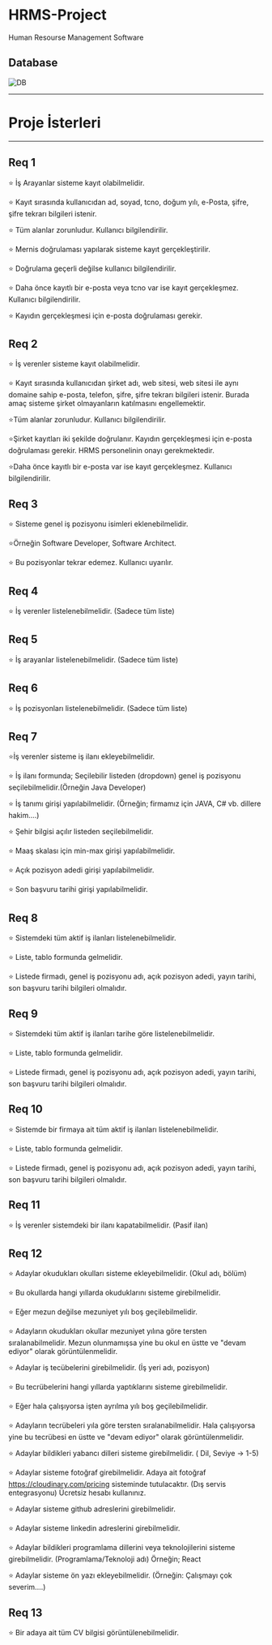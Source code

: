 # HRMS-Project
Human Resourse Management Software


## Database
![DB](https://user-images.githubusercontent.com/81679513/120185944-823eee80-c21b-11eb-8072-503412f58411.png)

-------------------------------------------------

# Proje İsterleri

-------------------------------------------------

## Req 1 

⭐ İş Arayanlar sisteme kayıt olabilmelidir.

⭐ Kayıt sırasında kullanıcıdan ad, soyad, tcno, doğum yılı, e-Posta, şifre, şifre tekrarı bilgileri istenir.

⭐ Tüm alanlar zorunludur. Kullanıcı bilgilendirilir.

⭐ Mernis doğrulaması yapılarak sisteme kayıt gerçekleştirilir.

⭐ Doğrulama geçerli değilse kullanıcı bilgilendirilir.

⭐ Daha önce kayıtlı bir e-posta veya tcno var ise kayıt gerçekleşmez. Kullanıcı bilgilendirilir.

⭐ Kayıdın gerçekleşmesi için e-posta doğrulaması gerekir.

## Req 2 

⭐ İş verenler sisteme kayıt olabilmelidir.

⭐ Kayıt sırasında kullanıcıdan şirket adı, web sitesi, web sitesi ile aynı domaine sahip e-posta, telefon, şifre, şifre tekrarı bilgileri istenir. Burada amaç sisteme şirket olmayanların katılmasını engellemektir.

⭐Tüm alanlar zorunludur. Kullanıcı bilgilendirilir.

⭐Şirket kayıtları iki şekilde doğrulanır. Kayıdın gerçekleşmesi için e-posta doğrulaması gerekir. HRMS personelinin onayı gerekmektedir.

⭐Daha önce kayıtlı bir e-posta var ise kayıt gerçekleşmez. Kullanıcı bilgilendirilir.

## Req 3 

⭐ Sisteme genel iş pozisyonu isimleri eklenebilmelidir. 

⭐Örneğin Software Developer, Software Architect.

⭐ Bu pozisyonlar tekrar edemez. Kullanıcı uyarılır.

## Req 4 

⭐ İş verenler listelenebilmelidir. (Sadece tüm liste)

## Req 5 

⭐ İş arayanlar listelenebilmelidir. (Sadece tüm liste)

## Req 6 

⭐ İş pozisyonları listelenebilmelidir. (Sadece tüm liste)

## Req 7 

⭐İş verenler sisteme iş ilanı ekleyebilmelidir.

⭐ İş ilanı formunda; Seçilebilir listeden (dropdown) genel iş pozisyonu seçilebilmelidir.(Örneğin Java Developer)

⭐ İş tanımı girişi yapılabilmelidir. (Örneğin; firmamız için JAVA, C# vb. dillere hakim....)

⭐ Şehir bilgisi açılır listeden seçilebilmelidir. 

⭐ Maaş skalası için min-max girişi yapılabilmelidir. 

⭐ Açık pozisyon adedi girişi yapılabilmelidir. 

⭐ Son başvuru tarihi girişi yapılabilmelidir.

## Req 8 

⭐ Sistemdeki tüm aktif iş ilanları listelenebilmelidir.

⭐ Liste, tablo formunda gelmelidir.

⭐ Listede firmadı, genel iş pozisyonu adı, açık pozisyon adedi, yayın tarihi, son başvuru tarihi bilgileri olmalıdır.

## Req 9 

⭐ Sistemdeki tüm aktif iş ilanları tarihe göre listelenebilmelidir.

⭐ Liste, tablo formunda gelmelidir.

⭐ Listede firmadı, genel iş pozisyonu adı, açık pozisyon adedi, yayın tarihi, son başvuru tarihi bilgileri olmalıdır.

## Req 10 

⭐ Sistemde bir firmaya ait tüm aktif iş ilanları listelenebilmelidir.

⭐ Liste, tablo formunda gelmelidir.

⭐ Listede firmadı, genel iş pozisyonu adı, açık pozisyon adedi, yayın tarihi, son başvuru tarihi bilgileri olmalıdır.

## Req 11 

⭐ İş verenler sistemdeki bir ilanı kapatabilmelidir. (Pasif ilan)

## Req 12 

⭐ Adaylar okudukları okulları sisteme ekleyebilmelidir. (Okul adı, bölüm)

⭐ Bu okullarda hangi yıllarda okuduklarını sisteme girebilmelidir.

⭐ Eğer mezun değilse mezuniyet yılı boş geçilebilmelidir.

⭐ Adayların okudukları okullar mezuniyet yılına göre tersten sıralanabilmelidir. Mezun olunmamışsa yine bu okul en üstte ve "devam ediyor" olarak görüntülenmelidir.

⭐ Adaylar iş tecübelerini girebilmelidir. (İş yeri adı, pozisyon)

⭐ Bu tecrübelerini hangi yıllarda yaptıklarını sisteme girebilmelidir.

⭐ Eğer hala çalışıyorsa işten ayrılma yılı boş geçilebilmelidir.

⭐ Adayların tecrübeleri yıla göre tersten sıralanabilmelidir. Hala çalışıyorsa yine bu tecrübesi en üstte ve "devam ediyor" olarak görüntülenmelidir.

⭐ Adaylar bildikleri yabancı dilleri sisteme girebilmelidir. ( Dil, Seviye -> 1-5)

⭐ Adaylar sisteme fotoğraf girebilmelidir. Adaya ait fotoğraf https://cloudinary.com/pricing sisteminde tutulacaktır. (Dış servis entegrasyonu) Ücretsiz hesabı kullanınız.

⭐ Adaylar sisteme github adreslerini girebilmelidir.

⭐ Adaylar sisteme linkedin adreslerini girebilmelidir.

⭐ Adaylar bildikleri programlama dillerini veya teknolojilerini sisteme girebilmelidir. (Programlama/Teknoloji adı) Örneğin; React

⭐ Adaylar sisteme ön yazı ekleyebilmelidir. (Örneğin: Çalışmayı çok severim....)

## Req 13 

⭐ Bir adaya ait tüm CV bilgisi görüntülenebilmelidir.

